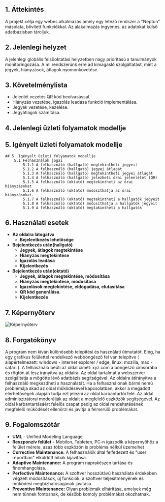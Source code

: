 ## 1. Áttekintés

A projekt célja egy webes alkalmazás amely egy létező rendszer a "Neptun" másolata, bővített funkciókkal. Az alakalmazás ingyenes, az adatokat külső adatbázisban tároljuk.

## 2. Jelenlegi helyzet

A jelenlegi globális felsőoktatási helyzetben nagy prioritású a tanulmányok monitoringozása. A mi rendszerünk erre ad kimagasló szolgáltatást, mint a jegyek, hiányzások, átlagok nyomonkövetése.

## 3. Követelménylista

- Jelenlét vezetés QR kód beolvasással.
- Hiányzás vezetése, igazolás leadása funkció implementálása.
- Jegyek vezetése, kezelése.
- Jegyátlagok számítása.

## 4. Jelenlegi üzleti folyamatok modellje



## 5. Igényelt üzleti folyamatok modellje

    ## 5. Igényelt üzleti folyamatok modellje
        5.1 Felhasználók jogai
            5.1.1 A felhasználó (hallgató) megtekintheti jegyeit
            5.1.2 A felhasználó (hallgató) jegyei átlagát
            5.1.3 A felhasználó (hallgató) megtekintheti jegyei átlagát
            5.1.4 A felhasználó (hallgató) jelezheti órai jelenlétét (QR)
            5.1.5 A felhasználó (oktató) megtekintheti az órai hiányzásokat
            5.1.6 A felhasználó (oktató) módosíthatja az órai hiányzásokat.
            5.1.7 A felhasználó (oktató) megtekintheti a hallgatók jegyeit
            5.1.8 A felhasználó (oktató) módosíthatja a hallgatók jegyeit
            5.1.9 A felhasználó (oktató) megtakintheti a hallgatók 

## 6. Használati esetek

- **Az oldalra látogatva**
    - **Bejelentkezés lehetősége**
- **Bejelentkezés után(hallgató)**
    - **Jegyek, átlagok megtekintése**
    - **Hiányzás megtekintése**
    - **Igazolás leadása**
    - **Kijelentkezés**
- **Bejelentkezés után(oktató)**
    - **Jegyek, átlagok megtekintése, módosítása**
    - **Hiányzás megtekintése, módosítása**
    - **Igazolások megtekintése, eldogadása, elutasítása**
    - **QR kód generálása.**
    - **Kijelentkezés**

## 7. Képernyőterv

![Képernyőterv](../docs/pics/kepernyoterv.png)

## 8. Forgatókönyv

A program nem kíván különösebb telepítési és használati útmutatót. Elég, ha egy grafikus felülettel rendelkező webböngésző fel van telepítve ( alapértelmezett: windows - internet explorer / edge, linux: mozilla, mac - safari ). A felhasználó beüti az oldal címét: xyz.com a böngésző címsorába és rögtön át lesz irányítva az oldalra. Az oldal tartalmát a webszerver szolgáltatja a mögötte lévő adatbázis segítségével. Az oldalra átírányítva a felhasználó megkezdheti a használatát. Ha a felhasználónak bármi nemű problémája akad az oldal működésével kapcsolatban, akkor a megadott elérhetőségek alapján tudja ezt jelezni az oldal karbantartói felé. Az oldal adminisztrátorai moderálják az oldalt a megfelelő eszközök segítségével. Az oldal karbantartásáért felelős csapat pedig az oldal rendeltetésének megfelelő működését ellenőrzi és javítja a felmerülő problémákat.

## 9. Fogalomszótár
   
- **UML** - Unified Modeling Language
- **Reszponzív felület** - Mobilon, Tableten, PC-n igazodik a
képernyőhöz a felület mérete, azaz több eszközön is probléma nélkül
üzemelhet
- **Corrective Maintenance:** A felhasználók által felfedezett és "user reportban"
elküldött hibák kijavítása.
- **Adaptive Maintenance:** A program naprakészen tartása és finomhangolása.
- **Perfective Maintenance:** A szoftver hosszútávú használata érdekében végzett
módosítások, új funkciók, a szoftver teljesítményének és működési
megbízhatóságának javítása.
- **Preventive Maintenance:** Olyan problémák elhárítása, amelyek még nem
tűnnek fontosnak, de később komoly problémákat okozhatnak.  
